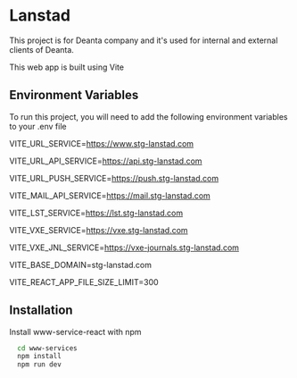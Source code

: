# Lanstad

This project is for Deanta company and it's used for internal and external clients of Deanta.

This web app is built using Vite

## Environment Variables

To run this project, you will need to add the following environment variables to your .env file

VITE_URL_SERVICE=https://www.stg-lanstad.com

VITE_URL_API_SERVICE=https://api.stg-lanstad.com

VITE_URL_PUSH_SERVICE=https://push.stg-lanstad.com

VITE_MAIL_API_SERVICE=https://mail.stg-lanstad.com

VITE_LST_SERVICE=https://lst.stg-lanstad.com

VITE_VXE_SERVICE=https://vxe.stg-lanstad.com

VITE_VXE_JNL_SERVICE=https://vxe-journals.stg-lanstad.com

VITE_BASE_DOMAIN=stg-lanstad.com

VITE_REACT_APP_FILE_SIZE_LIMIT=300

## Installation

Install www-service-react with npm

```bash
  cd www-services
  npm install
  npm run dev
```
